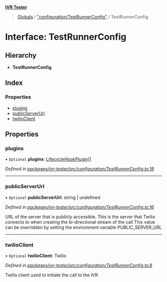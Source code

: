 **[IVR Tester](../README.md)**

> [Globals](../README.md) / ["configuration/TestRunnerConfig"](../modules/_configuration_testrunnerconfig_.md) / TestRunnerConfig

# Interface: TestRunnerConfig

## Hierarchy

* **TestRunnerConfig**

## Index

### Properties

* [plugins](_configuration_testrunnerconfig_.testrunnerconfig.md#plugins)
* [publicServerUrl](_configuration_testrunnerconfig_.testrunnerconfig.md#publicserverurl)
* [twilioClient](_configuration_testrunnerconfig_.testrunnerconfig.md#twilioclient)

## Properties

### plugins

• `Optional` **plugins**: [LifecycleHookPlugin](_plugins_lifecycle_lifecyclehookplugin_.lifecyclehookplugin.md)[]

*Defined in [packages/ivr-tester/src/configuration/TestRunnerConfig.ts:18](https://github.com/SketchingDev/ivr-tester/blob/3b9838d/packages/ivr-tester/src/configuration/TestRunnerConfig.ts#L18)*

___

### publicServerUrl

• `Optional` **publicServerUrl**: string \| undefined

*Defined in [packages/ivr-tester/src/configuration/TestRunnerConfig.ts:16](https://github.com/SketchingDev/ivr-tester/blob/3b9838d/packages/ivr-tester/src/configuration/TestRunnerConfig.ts#L16)*

URL of the server that is publicly accessible. This is the
server that Twilio connects to when creating the bi-directional
stream of the call
This value can be overridden by setting the environment variable PUBLIC_SERVER_URL

___

### twilioClient

• `Optional` **twilioClient**: Twilio

*Defined in [packages/ivr-tester/src/configuration/TestRunnerConfig.ts:8](https://github.com/SketchingDev/ivr-tester/blob/3b9838d/packages/ivr-tester/src/configuration/TestRunnerConfig.ts#L8)*

Twilio client used to initiate the call to the IVR
